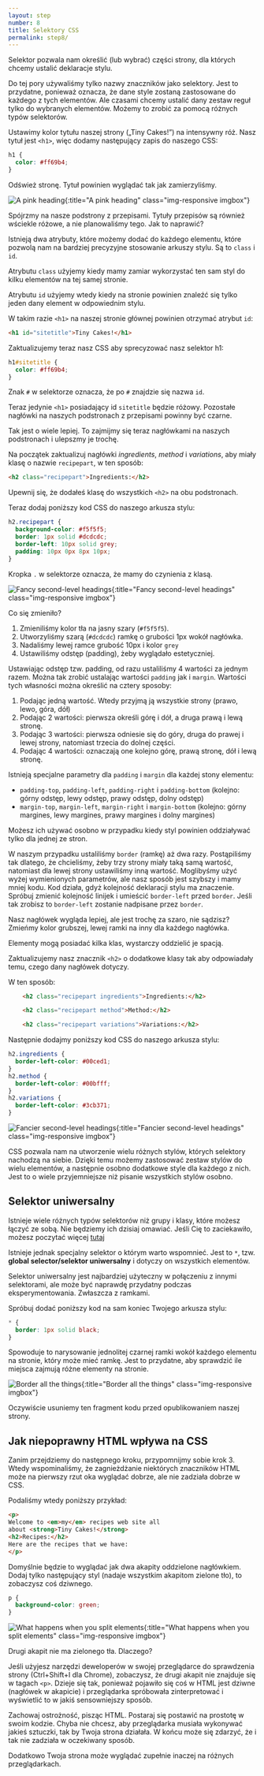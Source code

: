 ```yaml
---
layout: step
number: 8
title: Selektory CSS
permalink: step8/
---
```


Selektor pozwala nam określić (lub wybrać) części strony, dla których chcemy ustalić deklaracje stylu.

Do tej pory używaliśmy tylko nazwy znaczników jako selektory.
Jest to przydatne, ponieważ oznacza, że dane style zostaną zastosowane do każdego z tych elementów. Ale czasami chcemy ustalić dany zestaw reguł tylko do wybranych elementów. Możemy to zrobić za pomocą różnych typów selektorów.

Ustawimy kolor tytułu naszej strony („Tiny Cakes!”) na intensywny róż.
Nasz tytuł jest `<h1>`, więc dodamy następujący zapis do naszego CSS:

```css
h1 {
  color: #ff69b4;
}
```

Odśwież stronę. Tytuł powinien wyglądać tak jak zamierzyliśmy.

![A pink heading](../assets/css-home-title-color.png){:title="A pink heading" class="img-responsive imgbox"}

Spójrzmy na nasze podstrony z przepisami. Tytuły przepisów są również wściekle różowe, a nie planowaliśmy tego. Jak to naprawić?

Istnieją dwa atrybuty, które możemy dodać do każdego elementu, które pozwolą nam na bardziej precyzyjne stosowanie arkuszy stylu. Są to `class` i `id`.

Atrybutu `class` użyjemy kiedy mamy zamiar wykorzystać ten sam styl do kilku elementów na tej samej stronie.  

Atrybutu `id` użyjemy wtedy kiedy na stronie powinien znaleźć się tylko jeden dany element w odpowiednim stylu.

W takim razie `<h1>` na naszej stronie głównej powinien otrzymać atrybut `id`:

```html
<h1 id="sitetitle">Tiny Cakes!</h1>
```
Zaktualizujemy teraz nasz CSS aby sprecyzować nasz selektor h1:

```css
h1#sitetitle {
  color: #ff69b4;
}
```

Znak `#` w selektorze oznacza, że po `#` znajdzie się nazwa `id`.

Teraz jedynie `<h1>` posiadający id  `sitetitle` będzie różowy.  Pozostałe nagłówki na naszych podstronach z przepisami powinny być czarne.

Tak jest o wiele lepiej. To zajmijmy się teraz nagłówkami na naszych podstronach i ulepszmy je trochę.

Na początek zaktualizuj nagłówki _ingredients_, _method_ i _variations_, aby miały klasę o nazwie `recipepart`, w ten sposób:

```html
<h2 class="recipepart">Ingredients:</h2>
```

Upewnij się, że dodałeś klasę do wszystkich `<h2>` na obu podstronach.

Teraz dodaj poniższy kod CSS do naszego arkusza stylu:

```css
h2.recipepart {
  background-color: #f5f5f5;
  border: 1px solid #dcdcdc;
  border-left: 10px solid grey;
  padding: 10px 0px 8px 10px;
}
```

Kropka `.` w selektorze oznacza, że mamy do czynienia z klasą.

![Fancy second-level headings](../assets/css-fancy-subheadings.png){:title="Fancy second-level headings" class="img-responsive imgbox"}

Co się zmieniło?

1. Zmieniliśmy kolor tła na jasny szary (`#f5f5f5`).
2. Utworzyliśmy szarą (`#dcdcdc`) ramkę o grubości 1px wokół nagłówka.
3. Nadaliśmy lewej ramce grubość 10px i kolor `grey`
4. Ustawiliśmy odstęp (padding), żeby wyglądało estetyczniej.

Ustawiając odstęp tzw. padding, od razu ustaliliśmy 4 wartości za jednym razem. Można tak zrobić ustalając wartości `padding` jak i `margin`. Wartości tych własności można określić na cztery sposoby:

1. Podając jedną wartość. Wtedy przyjmą ją wszystkie strony (prawo, lewo, góra, dół)  
2. Podając 2 wartości: pierwsza określi górę i dół, a druga prawą i lewą stronę.  
3. Podając 3 wartości: pierwsza odniesie się do góry, druga do prawej i lewej strony, natomiast trzecia do dolnej części.  
4. Podając 4 wartości: oznaczają one kolejno górę, prawą stronę, dół i lewą stronę.

Istnieją specjalne parametry dla `padding` i `margin` dla każdej stony elementu:

 * `padding-top`, `padding-left`, `padding-right` i `padding-bottom` (kolejno: górny odstęp, lewy odstęp,  prawy odstęp, dolny odstęp) 
 * `margin-top`, `margin-left`, `margin-right` i `margin-bottom` (kolejno: górny margines, lewy margines, prawy margines i dolny margines)

Możesz ich używać osobno w przypadku kiedy styl powinien oddziaływać tylko dla jednej ze stron.

W naszym przypadku ustaliliśmy `border` (ramkę) aż dwa razy. Postąpiliśmy tak dlatego, że chcieliśmy, żeby trzy strony miały taką samą wartość, natomiast dla lewej strony ustawiliśmy inną wartość. Moglibyśmy użyć wyżej wymienionych parametrów, ale nasz sposób jest szybszy i mamy mniej kodu. Kod działa, gdyż kolejność deklaracji stylu ma znaczenie. Spróbuj zmienić kolejność linijek i umieścić `border-left` przed  `border`. Jeśli tak zrobisz to `border-left` zostanie nadpisane przez `border`.

Nasz nagłówek wygląda lepiej, ale jest trochę za szaro, nie sądzisz? Zmieńmy kolor grubszej, lewej ramki na inny dla każdego nagłówka.

Elementy mogą posiadać kilka klas, wystarczy oddzielić je spacją.

Zaktualizujemy nasz znacznik `<h2>` o dodatkowe klasy tak aby odpowiadały temu, czego dany nagłówek dotyczy.

W ten sposób:

```html
    <h2 class="recipepart ingredients">Ingredients:</h2>

    <h2 class="recipepart method">Method:</h2>

    <h2 class="recipepart variations">Variations:</h2>
```

Następnie dodajmy poniższy kod CSS do naszego arkusza stylu:

```css
h2.ingredients {
  border-left-color: #00ced1;
}
h2.method {
  border-left-color: #00bfff;
}
h2.variations {
  border-left-color: #3cb371;
}
```

![Fancier second-level headings](../assets/css-fancier-subheadings.png){:title="Fancier second-level headings" class="img-responsive imgbox"}

CSS pozwala nam na utworzenie wielu różnych stylów, których selektory nachodzą na siebie. Dzięki temu możemy zastosować zestaw stylów do wielu elementów, a następnie osobno dodatkowe style dla każdego z nich. Jest to o wiele przyjemniejsze niż pisanie wszystkich stylów osobno.

## Selektor uniwersalny

Istnieje wiele różnych typów selektorów niż grupy i klasy, które możesz łączyć ze sobą. Nie będziemy ich dzisiaj omawiać. Jeśli Cię to zaciekawiło, możesz poczytać więcej [tutaj](https://developer.mozilla.org/en-US/docs/Learn/CSS/Introduction_to_CSS/Combinators_and_multiple_selectors)

Istnieje jednak specjalny selektor o którym warto wspomnieć. Jest to `*`, tzw. **global selector/selektor uniwersalny** i dotyczy on wszystkich elementów.

 Selektor uniwersalny jest najbardziej użyteczny w połączeniu z innymi selektorami, ale może być naprawdę przydatny podczas eksperymentowania. Zwłaszcza z ramkami.

Spróbuj dodać poniższy kod na sam koniec Twojego arkusza stylu:

```css
* {
  border: 1px solid black;
}
```

Spowoduje to narysowanie jednolitej czarnej ramki wokół każdego elementu na stronie, który może mieć ramkę. Jest to przydatne, aby sprawdzić ile miejsca zajmują różne elementy na stronie. 

![Border all the things](../assets/css-border-all-the-things.png){:title="Border all the things" class="img-responsive imgbox"}

Oczywiście usuniemy ten fragment kodu przed opublikowaniem naszej strony.

## Jak niepoprawny HTML wpływa na CSS

Zanim przejdziemy do następnego kroku, przypomnijmy sobie krok 3. Wtedy wspominaliśmy, że zagnieżdżanie niektórych znaczników HTML może na pierwszy rzut oka wyglądać dobrze, ale nie zadziała dobrze w CSS.

Podaliśmy wtedy poniższy przykład:

```html
<p>
Welcome to <em>my</em> recipes web site all
about <strong>Tiny Cakes!</strong>
<h2>Recipes:</h2>
Here are the recipes that we have:
</p>
```
Domyślnie będzie to wyglądać jak dwa akapity oddzielone nagłówkiem. Dodaj tylko następujący styl (nadaje wszystkim akapitom zielone tło), to zobaczysz coś dziwnego.

```css
p {
  background-color: green;
}
```

![What happens when you split elements](../assets/css-when-you-split-elements.png){:title="What happens when you split elements" class="img-responsive imgbox"}

Drugi akapit nie ma zielonego tła. Dlaczego?

Jeśli użyjesz narzędzi deweloperów w swojej przeglądarce do sprawdzenia strony (Ctrl+Shift+I dla Chrome), zobaczysz, że drugi akapit nie znajduje się w tagach `<p>`.
Dzieje się tak, ponieważ pojawiło się coś w HTML jest dziwne (nagłówek w akapicie) i przeglądarka spróbowała zinterpretować i wyświetlić to w jakiś sensowniejszy sposób.

Zachowaj ostrożność, pisząc HTML. Postaraj się postawić na prostotę w swoim kodzie. Chyba nie chcesz, aby przeglądarka musiała wykonywać jakieś sztuczki, tak by Twoja strona działała. W końcu może się zdarzyć, że i tak nie zadziała w oczekiwany sposób.

Dodatkowo Twoja strona może wyglądać zupełnie inaczej na różnych przeglądarkach.
